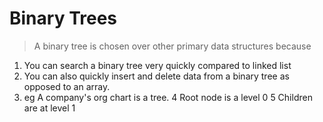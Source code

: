 # Binary Trees

> A binary tree is chosen over other primary data structures because
 1. You can search a binary tree very quickly compared to linked list
 2. You can also quickly insert and delete data from a binary tree as 
 opposed to an array.
 3. eg A company's org chart is a tree.
 4 Root node is a level 0
 5 Children are at level 1
 
